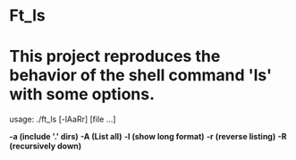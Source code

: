 # Ft_ls

# This project reproduces the behavior of the shell command 'ls' with some options.

usage: ./ft_ls [-lAaRr] [file ...]

__-a (include '.' dirs)__
__-A (List all)__
__-l (show long format)__
__-r (reverse listing)__
__-R (recursively down)__
